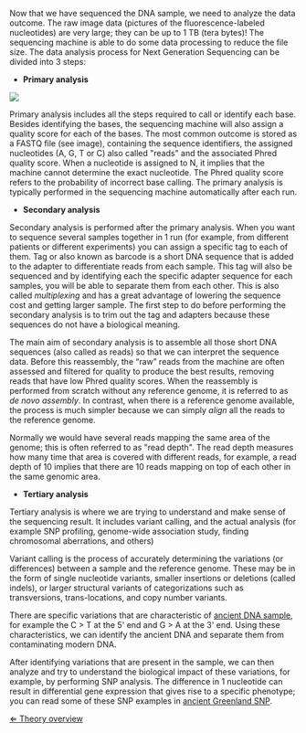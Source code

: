 Now that we have sequenced the DNA sample, we need to analyze the data
outcome. The raw image data (pictures of the fluorescence-labeled
nucleotides) are very large; they can be up to 1 TB (tera bytes)! The
sequencing machine is able to do some data processing to reduce the file
size. The data analysis process for Next Generation Sequencing can be
divided into 3 steps:

-   **Primary analysis**

![](https://s3-us-west-2.amazonaws.com/labster/wiki/media/IlluminaData.jpg)

Primary analysis includes all the steps required to call or identify
each base. Besides identifying the bases, the sequencing machine will
also assign a quality score for each of the bases. The most common
outcome is stored as a FASTQ file (see image), containing the sequence
identifiers, the assigned nucleotides (A, G, T or C) also called "reads"
and the associated Phred quality score. When a nucleotide is assigned to
N, it implies that the machine cannot determine the exact nucleotide.
The Phred quality score refers to the probability of incorrect base
calling. The primary analysis is typically performed in the sequencing
machine automatically after each run.

-   **Secondary analysis**

Secondary analysis is performed after the primary analysis. When you
want to sequence several samples together in 1 run (for example, from
different patients or different experiments) you can assign a specific
tag to each of them. Tag or also known as barcode is a short DNA
sequence that is added to the adapter to differentiate reads from each
sample. This tag will also be sequenced and by identifying each the
specific adapter sequence for each samples, you will be able to separate
them from each other. This is also called *multiplexing* and has a great
advantage of lowering the sequence cost and getting larger sample. The
first step to do before performing the secondary analysis is to trim out
the tag and adapters because these sequences do not have a biological
meaning.

The main aim of secondary analysis is to assemble all those short DNA
sequences (also called as reads) so that we can interpret the sequence
data. Before this reassembly, the “raw” reads from the machine are often
assessed and filtered for quality to produce the best results, removing
reads that have low Phred quality scores. When the reassembly is
performed from scratch without any reference genome, it is referred to
as *de novo assembly*. In contrast, when there is a reference genome
available, the process is much simpler because we can simply *align* all
the reads to the reference genome.

Normally we would have several reads mapping the same area of the
genome; this is often referred to as "read depth". The read depth
measures how many time that area is covered with different reads, for
example, a read depth of 10 implies that there are 10 reads mapping on
top of each other in the same genomic area.

-   **Tertiary analysis**

Tertiary analysis is where we are trying to understand and make sense of
the sequencing result. It includes variant calling, and the actual
analysis (for example SNP profiling, genome-wide association study,
finding chromosomal aberrations, and others)

Variant calling is the process of accurately determining the variations
(or differences) between a sample and the reference genome. These may be
in the form of single nucleotide variants, smaller insertions or
deletions (called indels), or larger structural variants of
categorizations such as transversions, trans-locations, and copy number
variants.

There are specific variations that are characteristic of [ancient DNA
sample](/wiki/ancient_DNA_sample "wikilink"), for example the C \> T at the 5'
end and G \> A at the 3' end. Using these characteristics, we can
identify the ancient DNA and separate them from contaminating modern
DNA.

After identifying variations that are present in the sample, we can then
analyze and try to understand the biological impact of these variations,
for example, by performing SNP analysis. The difference in 1 nucleotide
can result in differential gene expression that gives rise to a specific
phenotype; you can read some of these SNP examples in [ancient Greenland
SNP](/wiki/ancient_Greenland_SNP "wikilink").

[⇐ Theory overview](/wiki/NGS_Case "wikilink")

